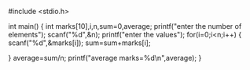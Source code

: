 #include <stdio.h>

int main()
{
 int marks[10],i,n,sum=0,average;
 printf("enter the number of elements");
 scanf("%d",&n);
 printf("enter the values");
 for(i=0;i<n;i++)
 {
     scanf("%d",&marks[i]);
     sum=sum+marks[i];
     
 }
 average=sum/n;
 printf("average marks=%d\n",average);
}

